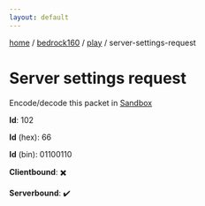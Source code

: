 ```yaml
---
layout: default
---
```


[home](/)  /  [bedrock160](/protocol/bedrock160)  /  [play](/protocol/bedrock160/play)  /  server-settings-request

# Server settings request

Encode/decode this packet in [Sandbox](../../../sandbox/bedrock160#play.server_settings_request)

**Id**: 102

**Id** (hex): 66

**Id** (bin): 01100110

**Clientbound**: ✖️

**Serverbound**: ✔️
